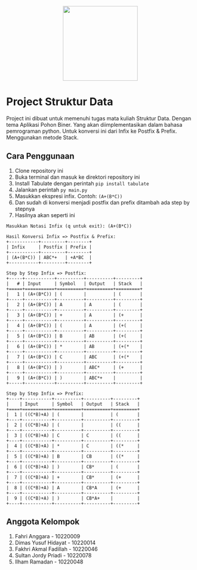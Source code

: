<p align="center"><a href="https://bsi.ac.id" target="_blank"><img src="https://pbs.twimg.com/media/DpNiWO7UcAUQKEq.png" width="200"></a></p>

# Project Struktur Data

Project ini dibuat untuk memenuhi tugas mata kuliah Struktur Data. Dengan tema Aplikasi Pohon Biner. Yang akan diimplementasikan dalam bahasa pemrograman python. Untuk konversi ini dari Infix ke Postfix & Prefix. Menggunakan metode Stack.

## Cara Penggunaan

1. Clone repository ini
2. Buka terminal dan masuk ke direktori repository ini
3. Install Tabulate dengan perintah `pip install tabulate`
4. Jalankan perintah `py main.py`
5. Masukkan ekspresi infix. Contoh: `(A+(B*C))`
6. Dan sudah di konversi menjadi postfix dan prefix ditambah ada step by stepnya
7. Hasilnya akan seperti ini

```
Masukkan Notasi Infix (q untuk exit): (A+(B*C))

Hasil Konversi Infix => Postfix & Prefix:
+-----------+---------+--------+
| Infix     | Postfix | Prefix |
+-----------+---------+--------+
| (A+(B*C)) | ABC*+   | +A*BC  |
+-----------+---------+--------+

Step by Step Infix => Postfix:
+-----+-----------+----------+----------+---------+
|   # | Input     | Symbol   | Output   | Stack   |
+=====+===========+==========+==========+=========+
|   1 | (A+(B*C)) | (        |          | (       |
+-----+-----------+----------+----------+---------+
|   2 | (A+(B*C)) | A        | A        | (       |
+-----+-----------+----------+----------+---------+
|   3 | (A+(B*C)) | +        | A        | (+      |
+-----+-----------+----------+----------+---------+
|   4 | (A+(B*C)) | (        | A        | (+(     |
+-----+-----------+----------+----------+---------+
|   5 | (A+(B*C)) | B        | AB       | (+(     |
+-----+-----------+----------+----------+---------+
|   6 | (A+(B*C)) | *        | AB       | (+(*    |
+-----+-----------+----------+----------+---------+
|   7 | (A+(B*C)) | C        | ABC      | (+(*    |
+-----+-----------+----------+----------+---------+
|   8 | (A+(B*C)) | )        | ABC*     | (+      |
+-----+-----------+----------+----------+---------+
|   9 | (A+(B*C)) | )        | ABC*+    |         |
+-----+-----------+----------+----------+---------+

Step by Step Infix => Prefix:
+----+-----------+----------+----------+---------+
|    | Input     | Symbol   | Output   | Stack   |
+====+===========+==========+==========+=========+
|  1 | ((C*B)+A) | (        |          | (       |
+----+-----------+----------+----------+---------+
|  2 | ((C*B)+A) | (        |          | ((      |
+----+-----------+----------+----------+---------+
|  3 | ((C*B)+A) | C        | C        | ((      |
+----+-----------+----------+----------+---------+
|  4 | ((C*B)+A) | *        | C        | ((*     |
+----+-----------+----------+----------+---------+
|  5 | ((C*B)+A) | B        | CB       | ((*     |
+----+-----------+----------+----------+---------+
|  6 | ((C*B)+A) | )        | CB*      | (       |
+----+-----------+----------+----------+---------+
|  7 | ((C*B)+A) | +        | CB*      | (+      |
+----+-----------+----------+----------+---------+
|  8 | ((C*B)+A) | A        | CB*A     | (+      |
+----+-----------+----------+----------+---------+
|  9 | ((C*B)+A) | )        | CB*A+    |         |
+----+-----------+----------+----------+---------+
```

## Anggota Kelompok

1. Fahri Anggara - 10220009
2. Dimas Yusuf Hidayat - 10220014
3. Fakhri Akmal Fadillah - 10220046
4. Sultan Jordy Priadi - 10220078
5. Ilham Ramadan - 10220048
